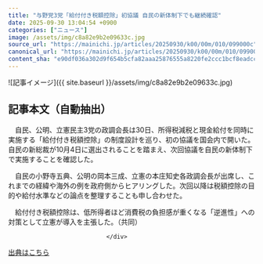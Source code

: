 ```yaml
---
title: "与野党3党「給付付き税額控除」初協議 自民の新体制下でも継続確認"
date: 2025-09-30 13:04:54 +0900
categories: ["ニュース"]
image: /assets/img/c8a82e9b2e09633c.jpg
source_url: "https://mainichi.jp/articles/20250930/k00/00m/010/099000c"
canonical_url: "https://mainichi.jp/articles/20250930/k00/00m/010/099000c/"
content_sha: "e90df036a302d9f654b5cfa82aaa25876555a8220fe2ccc1bcf8eadcc9befccd"
---
```


![記事イメージ]({{ site.baseurl }}/assets/img/c8a82e9b2e09633c.jpg)

## 記事本文（自動抽出）
<div><section class="articledetail-body" id="articledetail-body">






<p>　自民、公明、立憲民主3党の政調会長は30日、所得税減税と現金給付を同時に実施する「給付付き税額控除」の制度設計を巡り、初の協議を国会内で開いた。自民の新総裁が10月4日に選出されることを踏まえ、次回協議を自民の新体制下で実施することを確認した。</p>

<p>　自民の小野寺五典、公明の岡本三成、立憲の本庄知史各政調会長が出席し、これまでの経緯や海外の例を政府側からヒアリングした。次回以降は税額控除の目的や給付水準などの論点を整理することも申し合わせた。</p>

	


<p>　給付付き税額控除は、低所得者ほど消費税の負担感が重くなる「逆進性」への対策として立憲が導入を主張した。（共同）</p>


</section>






								</div>

[出典はこちら](https://mainichi.jp/articles/20250930/k00/00m/010/099000c)
